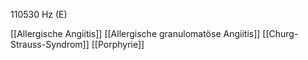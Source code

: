110530 Hz (E)

[[Allergische Angiitis]]
[[Allergische granulomatöse Angiitis]]
[[Churg-Strauss-Syndrom]]
[[Porphyrie]]